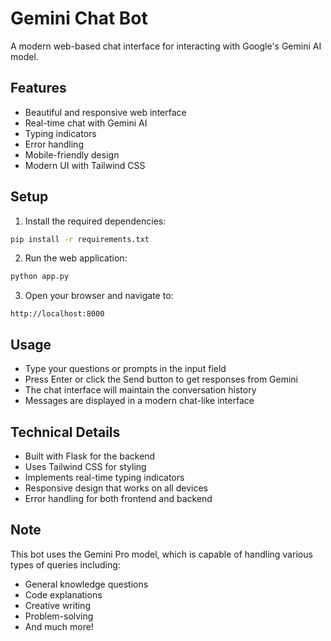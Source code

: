 # Gemini Chat Bot

A modern web-based chat interface for interacting with Google's Gemini AI model.

## Features

- Beautiful and responsive web interface
- Real-time chat with Gemini AI
- Typing indicators
- Error handling
- Mobile-friendly design
- Modern UI with Tailwind CSS

## Setup

1. Install the required dependencies:
```bash
pip install -r requirements.txt
```

2. Run the web application:
```bash
python app.py
```

3. Open your browser and navigate to:
```
http://localhost:8000
```

## Usage

- Type your questions or prompts in the input field
- Press Enter or click the Send button to get responses from Gemini
- The chat interface will maintain the conversation history
- Messages are displayed in a modern chat-like interface

## Technical Details

- Built with Flask for the backend
- Uses Tailwind CSS for styling
- Implements real-time typing indicators
- Responsive design that works on all devices
- Error handling for both frontend and backend

## Note

This bot uses the Gemini Pro model, which is capable of handling various types of queries including:
- General knowledge questions
- Code explanations
- Creative writing
- Problem-solving
- And much more! 